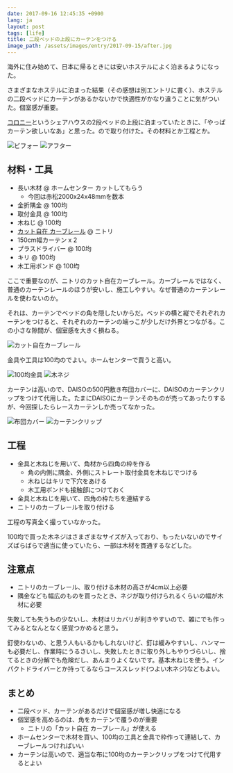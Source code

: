 ```yaml
---
date: 2017-09-16 12:45:35 +0900
lang: ja
layout: post
tags: [life]
title: 二段ベッドの上段にカーテンをつける
image_path: /assets/images/entry/2017-09-15/after.jpg
---
```

海外に住み始めて、日本に帰るときには安いホステルによく泊まるようになった。

さまざまなホステルに泊まった結果（その感想は別エントリに書く）、ホステルの二段ベッドにカーテンがあるかないかで快適性がかなり違うことに気がついた。個室感が重要。

[コロニー](http://hirausan.hateblo.jp/entry/2017/06/11/175126)というシェアハウスの2段ベッドの上段に泊まっていたときに、「やっぱカーテン欲しいなあ」と思った。ので取り付けた。その材料とか工程とか。

![ビフォー](/assets/images/entry/2017-09-15/before.jpg)
![アフター](/assets/images/entry/2017-09-15/after.jpg)

## 材料・工具

- 長い木材 @ ホームセンター カットしてもらう
    - 今回は赤松2000x24x48mmを数本
- 金折隅金 @ 100均
- 取付金具 @ 100均
- 木ねじ @ 100均
- [カット自在 カーブレール](https://www.nitori-net.jp/store/ja/ec/7450705s?ptr=item) @ ニトリ
- 150cm幅カーテン x 2
- プラスドライバー @ 100均
- キリ @ 100均
- 木工用ボンド @ 100均

ここで重要なのが、ニトリのカット自在カーブレール。カーブレールではなく、普通のカーテンレールのほうが安いし、施工しやすい。なぜ普通のカーテンレールを使わないのか。

それは、カーテンでベッドの角を隠したいからだ。ベッドの横と縦でそれぞれカーテンをつけると、それぞれのカーテンの端っこが少しだけ外界とつながる。この小さな隙間が、個室感を大きく損ねる。

![カット自在カーブレール](/assets/images/entry/2017-09-15/nitori.jpg)

金具や工具は100均のでよい。ホームセンターで買うと高い。

![100均金具](/assets/images/entry/2017-09-15/kanagu.jpg)
![木ネジ](/assets/images/entry/2017-09-15/screw.jpg)

カーテンは高いので、DAISOの500円敷き布団カバーに、DAISOのカーテンクリップをつけて代用した。たまにDAISOにカーテンそのものが売ってあったりするが、今回探したらレースカーテンしか売ってなかった。

![布団カバー](/assets/images/entry/2017-09-15/cover.jpg)
![カーテンクリップ](/assets/images/entry/2017-09-15/clip.jpg)

## 工程

- 金具と木ねじを用いて、角材から四角の枠を作る
    - 角の内側に隅金、外側にストレート取付金具を木ねじでつける
    - 木ねじはキリで下穴をあける
    - 木工用ボンドも接触部につけておく
- 金具と木ねじを用いて、四角の枠たちを連結する
- ニトリのカーブレールを取り付ける

工程の写真全く撮っていなかった。

100均で買った木ネジはさまざまなサイズが入っており、もったいないのでサイズばらばらで適当に使っていたら、一部は木材を貫通するなどした。

## 注意点

- ニトリのカーブレール、取り付ける木材の高さが4cm以上必要
- 隅金なども幅広のものを買ったとき、ネジが取り付けられるくらいの幅が木材に必要

失敗しても失うもの少ないし、木材はリカバリが利きやすいので、雑にでも作ってみるとなんとなく感覚つかめると思う。

釘使わないの、と思う人もいるかもしれないけど、釘は緩みやすいし、ハンマーも必要だし、作業時にうるさいし、失敗したときに取り外しもやりづらいし、捨てるときの分解でも危険だし、あんまりよくないです。基本木ねじを使う。インパクトドライバーとか持ってるならコーススレッド(つよい木ネジ)などもよい。

## まとめ

- 二段ベッド、カーテンがあるだけで個室感が増し快適になる
- 個室感を高めるのは、角をカーテンで覆うのが重要
    - ニトリの「カット自在 カーブレール」が使える
- ホームセンターで木材を買い、100均の工具と金具で枠作って連結して、カーブレールつければいい
- カーテンは高いので、適当な布に100均のカーテンクリップをつけて代用するとよい
